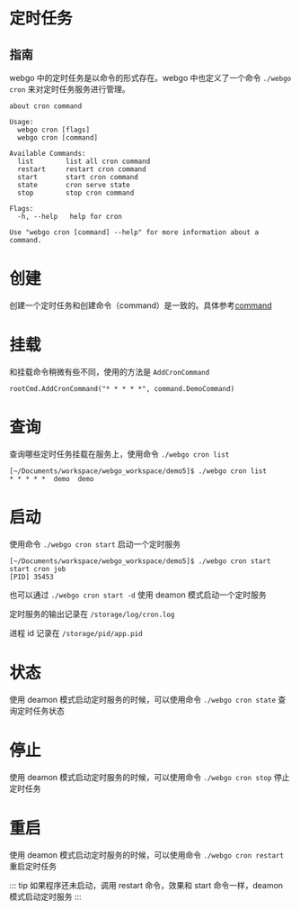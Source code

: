 # 定时任务

## 指南

webgo 中的定时任务是以命令的形式存在。webgo 中也定义了一个命令 `./webgo cron` 来对定时任务服务进行管理。

```
about cron command

Usage:
  webgo cron [flags]
  webgo cron [command]

Available Commands:
  list        list all cron command
  restart     restart cron command
  start       start cron command
  state       cron serve state
  stop        stop cron command

Flags:
  -h, --help   help for cron

Use "webgo cron [command] --help" for more information about a command.
```

# 创建

创建一个定时任务和创建命令（command）是一致的。具体参考[command](/guide/command)

# 挂载

和挂载命令稍微有些不同，使用的方法是 `AddCronCommand`

```
rootCmd.AddCronCommand("* * * * *", command.DemoCommand)
```

# 查询

查询哪些定时任务挂载在服务上，使用命令 `./webgo cron list`

```
[~/Documents/workspace/webgo_workspace/demo5]$ ./webgo cron list
* * * * *  demo  demo
```

# 启动

使用命令 `./webgo cron start` 启动一个定时服务
```
[~/Documents/workspace/webgo_workspace/demo5]$ ./webgo cron start
start cron job
[PID] 35453
```

也可以通过 `./webgo cron start -d` 使用 deamon 模式启动一个定时服务

定时服务的输出记录在 `/storage/log/cron.log`

进程 id 记录在 `/storage/pid/app.pid`

# 状态

使用 deamon 模式启动定时服务的时候，可以使用命令 `./webgo cron state` 查询定时任务状态

# 停止

使用 deamon 模式启动定时服务的时候，可以使用命令 `./webgo cron stop` 停止定时任务

# 重启

使用 deamon 模式启动定时服务的时候，可以使用命令 `./webgo cron restart` 重启定时任务


::: tip
如果程序还未启动，调用 restart 命令，效果和 start 命令一样，deamon 模式启动定时服务
:::


